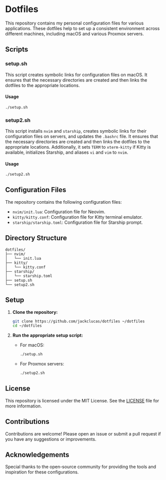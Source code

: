 # Dotfiles

This repository contains my personal configuration files for various applications. These dotfiles help to set up a consistent environment across different machines, including macOS and various Proxmox servers.

## Scripts

### setup.sh

This script creates symbolic links for configuration files on macOS. It ensures that the necessary directories are created and then links the dotfiles to the appropriate locations.

#### Usage

```bash
./setup.sh
```

### setup2.sh

This script installs `nvim` and `starship`, creates symbolic links for their configuration files on servers, and updates the `.bashrc` file. It ensures that the necessary directories are created and then links the dotfiles to the appropriate locations. Additionally, it sets `TERM` to `xterm-kitty` if Kitty is available, initializes Starship, and aliases `vi` and `vim` to `nvim`.

#### Usage

```bash
./setup2.sh
```

## Configuration Files

The repository contains the following configuration files:

- `nvim/init.lua`: Configuration file for Neovim.
- `kitty/kitty.conf`: Configuration file for Kitty terminal emulator.
- `starship/starship.toml`: Configuration file for Starship prompt.

## Directory Structure

```
dotfiles/
├── nvim/
│   └── init.lua
├── kitty/
│   └── kitty.conf
├── starship/
│   └── starship.toml
├── setup.sh
└── setup2.sh
```

## Setup

1. **Clone the repository:**

   ```bash
   git clone https://github.com/jackclucas/dotfiles ~/dotfiles
   cd ~/dotfiles
   ```

2. **Run the appropriate setup script:**

   - For macOS:

     ```bash
     ./setup.sh
     ```

   - For Proxmox servers:

     ```bash
     ./setup2.sh
     ```

## License

This repository is licensed under the MIT License. See the [LICENSE](LICENSE) file for more information.

## Contributions

Contributions are welcome! Please open an issue or submit a pull request if you have any suggestions or improvements.

## Acknowledgements

Special thanks to the open-source community for providing the tools and inspiration for these configurations.

